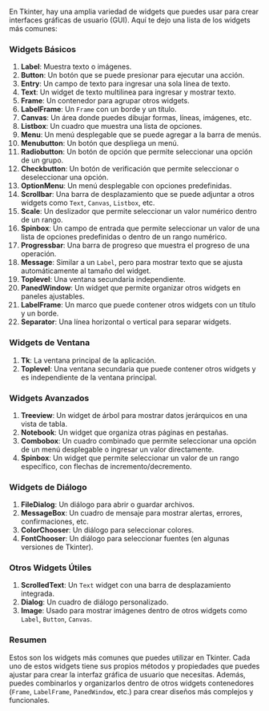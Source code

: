 En Tkinter, hay una amplia variedad de widgets que puedes usar para crear interfaces gráficas de usuario (GUI). Aquí te dejo una lista de los widgets más comunes:

### Widgets Básicos
1. **Label**: Muestra texto o imágenes.
2. **Button**: Un botón que se puede presionar para ejecutar una acción.
3. **Entry**: Un campo de texto para ingresar una sola línea de texto.
4. **Text**: Un widget de texto multilinea para ingresar y mostrar texto.
5. **Frame**: Un contenedor para agrupar otros widgets.
6. **LabelFrame**: Un `Frame` con un borde y un título.
7. **Canvas**: Un área donde puedes dibujar formas, líneas, imágenes, etc.
8. **Listbox**: Un cuadro que muestra una lista de opciones.
9. **Menu**: Un menú desplegable que se puede agregar a la barra de menús.
10. **Menubutton**: Un botón que despliega un menú.
11. **Radiobutton**: Un botón de opción que permite seleccionar una opción de un grupo.
12. **Checkbutton**: Un botón de verificación que permite seleccionar o deseleccionar una opción.
13. **OptionMenu**: Un menú desplegable con opciones predefinidas.
14. **Scrollbar**: Una barra de desplazamiento que se puede adjuntar a otros widgets como `Text`, `Canvas`, `Listbox`, etc.
15. **Scale**: Un deslizador que permite seleccionar un valor numérico dentro de un rango.
16. **Spinbox**: Un campo de entrada que permite seleccionar un valor de una lista de opciones predefinidas o dentro de un rango numérico.
17. **Progressbar**: Una barra de progreso que muestra el progreso de una operación.
18. **Message**: Similar a un `Label`, pero para mostrar texto que se ajusta automáticamente al tamaño del widget.
19. **Toplevel**: Una ventana secundaria independiente.
20. **PanedWindow**: Un widget que permite organizar otros widgets en paneles ajustables.
21. **LabelFrame**: Un marco que puede contener otros widgets con un título y un borde.
22. **Separator**: Una línea horizontal o vertical para separar widgets.

### Widgets de Ventana
1. **Tk**: La ventana principal de la aplicación.
2. **Toplevel**: Una ventana secundaria que puede contener otros widgets y es independiente de la ventana principal.

### Widgets Avanzados
1. **Treeview**: Un widget de árbol para mostrar datos jerárquicos en una vista de tabla.
2. **Notebook**: Un widget que organiza otras páginas en pestañas.
3. **Combobox**: Un cuadro combinado que permite seleccionar una opción de un menú desplegable o ingresar un valor directamente.
4. **Spinbox**: Un widget que permite seleccionar un valor de un rango específico, con flechas de incremento/decremento.

### Widgets de Diálogo
1. **FileDialog**: Un diálogo para abrir o guardar archivos.
2. **MessageBox**: Un cuadro de mensaje para mostrar alertas, errores, confirmaciones, etc.
3. **ColorChooser**: Un diálogo para seleccionar colores.
4. **FontChooser**: Un diálogo para seleccionar fuentes (en algunas versiones de Tkinter).

### Otros Widgets Útiles
1. **ScrolledText**: Un `Text` widget con una barra de desplazamiento integrada.
2. **Dialog**: Un cuadro de diálogo personalizado.
3. **Image**: Usado para mostrar imágenes dentro de otros widgets como `Label`, `Button`, `Canvas`.

### Resumen
Estos son los widgets más comunes que puedes utilizar en Tkinter. Cada uno de estos widgets tiene sus propios métodos y propiedades que puedes ajustar para crear la interfaz gráfica de usuario que necesitas. Además, puedes combinarlos y organizarlos dentro de otros widgets contenedores (`Frame`, `LabelFrame`, `PanedWindow`, etc.) para crear diseños más complejos y funcionales.